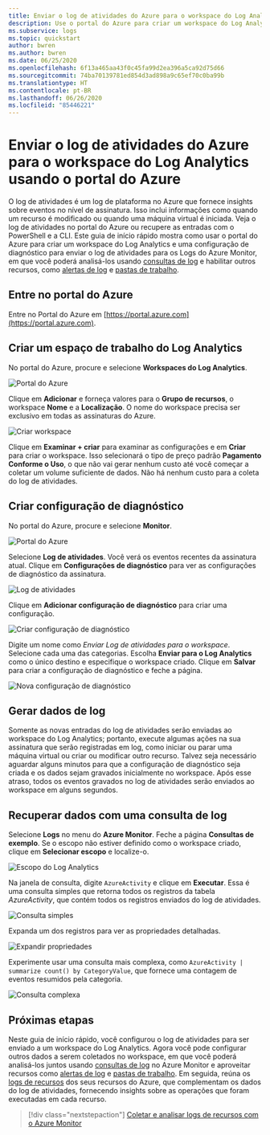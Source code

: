```yaml
---
title: Enviar o log de atividades do Azure para o workspace do Log Analytics usando o portal do Azure
description: Use o portal do Azure para criar um workspace do Log Analytics e uma configuração de diagnóstico para enviar o log de atividades para os Logs do Azure Monitor.
ms.subservice: logs
ms.topic: quickstart
author: bwren
ms.author: bwren
ms.date: 06/25/2020
ms.openlocfilehash: 6f13a465aa43f0c45fa99d2ea396a5ca92d75d66
ms.sourcegitcommit: 74ba70139781ed854d3ad898a9c65ef70c0ba99b
ms.translationtype: HT
ms.contentlocale: pt-BR
ms.lasthandoff: 06/26/2020
ms.locfileid: "85446221"
---
```

# <a name="send-azure-activity-log-to-log-analytics-workspace-using-azure-portal"></a>Enviar o log de atividades do Azure para o workspace do Log Analytics usando o portal do Azure
O log de atividades é um log de plataforma no Azure que fornece insights sobre eventos no nível de assinatura. Isso inclui informações como quando um recurso é modificado ou quando uma máquina virtual é iniciada. Veja o log de atividades no portal do Azure ou recupere as entradas com o PowerShell e a CLI. Este guia de início rápido mostra como usar o portal do Azure para criar um workspace do Log Analytics e uma configuração de diagnóstico para enviar o log de atividades para os Logs do Azure Monitor, em que você poderá analisá-los usando [consultas de log](../log-query/log-query-overview.md) e habilitar outros recursos, como [alertas de log](../platform/alerts-log-query.md) e [pastas de trabalho](../platform/workbooks-overview.md). 

## <a name="sign-in-to-azure-portal"></a>Entre no portal do Azure
Entre no Portal do Azure em [https://portal.azure.com](https://portal.azure.com). 



## <a name="create-a-log-analytics-workspace"></a>Criar um espaço de trabalho do Log Analytics
No portal do Azure, procure e selecione **Workspaces do Log Analytics**. 

![Portal do Azure](media/quick-create-workspace/azure-portal-01.png)
  
Clique em **Adicionar** e forneça valores para o **Grupo de recursos**, o workspace **Nome** e a **Localização**. O nome do workspace precisa ser exclusivo em todas as assinaturas do Azure.

![Criar workspace](media/quick-collect-activity-log/create-workspace.png)

Clique em **Examinar + criar** para examinar as configurações e em **Criar** para criar o workspace. Isso selecionará o tipo de preço padrão **Pagamento Conforme o Uso**, o que não vai gerar nenhum custo até você começar a coletar um volume suficiente de dados. Não há nenhum custo para a coleta do log de atividades.


## <a name="create-diagnostic-setting"></a>Criar configuração de diagnóstico
No portal do Azure, procure e selecione **Monitor**. 

![Portal do Azure](media/quick-collect-activity-log/azure-portal-monitor.png)

Selecione **Log de atividades**. Você verá os eventos recentes da assinatura atual. Clique em **Configurações de diagnóstico** para ver as configurações de diagnóstico da assinatura.

![Log de atividades](media/quick-collect-activity-log/activity-log.png)

Clique em **Adicionar configuração de diagnóstico** para criar uma configuração. 

![Criar configuração de diagnóstico](media/quick-collect-activity-log/create-diagnostic-setting.png)

Digite um nome como *Enviar Log de atividades para o workspace*. Selecione cada uma das categorias. Escolha **Enviar para o Log Analytics** como o único destino e especifique o workspace criado. Clique em **Salvar** para criar a configuração de diagnóstico e feche a página.

![Nova configuração de diagnóstico](media/quick-collect-activity-log/new-diagnostic-setting.png)

## <a name="generate-log-data"></a>Gerar dados de log
Somente as novas entradas do log de atividades serão enviadas ao workspace do Log Analytics; portanto, execute algumas ações na sua assinatura que serão registradas em log, como iniciar ou parar uma máquina virtual ou criar ou modificar outro recurso. Talvez seja necessário aguardar alguns minutos para que a configuração de diagnóstico seja criada e os dados sejam gravados inicialmente no workspace. Após esse atraso, todos os eventos gravados no log de atividades serão enviados ao workspace em alguns segundos.

## <a name="retrieve-data-with-a-log-query"></a>Recuperar dados com uma consulta de log

Selecione **Logs** no menu do **Azure Monitor**. Feche a página **Consultas de exemplo**. Se o escopo não estiver definido como o workspace criado, clique em **Selecionar escopo** e localize-o.

![Escopo do Log Analytics](media/quick-collect-activity-log/log-analytics-scope.png)

Na janela de consulta, digite `AzureActivity` e clique em **Executar**. Essa é uma consulta simples que retorna todos os registros da tabela *AzureActivity*, que contém todos os registros enviados do log de atividades.

![Consulta simples](media/quick-collect-activity-log/query-01.png)

Expanda um dos registros para ver as propriedades detalhadas.

![Expandir propriedades](media/quick-collect-activity-log/expand-properties.png)

Experimente usar uma consulta mais complexa, como `AzureActivity | summarize count() by CategoryValue`, que fornece uma contagem de eventos resumidos pela categoria.

![Consulta complexa](media/quick-collect-activity-log/query-02.png)


## <a name="next-steps"></a>Próximas etapas
Neste guia de início rápido, você configurou o log de atividades para ser enviado a um workspace do Log Analytics. Agora você pode configurar outros dados a serem coletados no workspace, em que você poderá analisá-los juntos usando [consultas de log](../log-query/log-query-overview.md) no Azure Monitor e aproveitar recursos como [alertas de log](../platform/alerts-log-query.md) e [pastas de trabalho](../platform/workbooks-overview.md). Em seguida, reúna os [logs de recursos](../platform/resource-logs.md) dos seus recursos do Azure, que complementam os dados do log de atividades, fornecendo insights sobre as operações que foram executadas em cada recurso.


> [!div class="nextstepaction"]
> [Coletar e analisar logs de recursos com o Azure Monitor](tutorial-resource-logs.md)
